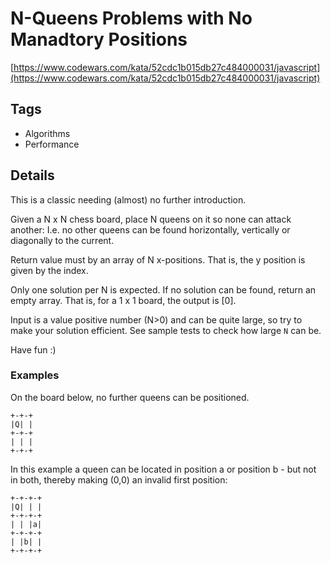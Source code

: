 # N-Queens Problems with No Manadtory Positions

[https://www.codewars.com/kata/52cdc1b015db27c484000031/javascript](https://www.codewars.com/kata/52cdc1b015db27c484000031/javascript)

## Tags

- Algorithms
- Performance

## Details

This is a classic needing (almost) no further introduction.

Given a N x N chess board, place N queens on it so none can attack another: I.e. no other queens can be found horizontally, vertically or diagonally to the current.

Return value must by an array of N x-positions. That is, the y position is given by the index.

Only one solution per N is expected. If no solution can be found, return an empty array. That is, for a 1 x 1 board, the output is [0].

Input is a value positive number (N>0) and can be quite large, so try to make your solution efficient. See sample tests to check how large `N` can be.

Have fun :)

### Examples

On the board below, no further queens can be positioned.

```
+-+-+
|Q| |
+-+-+
| | |
+-+-+
```

In this example a queen can be located in position a or position b - but not in both, thereby making (0,0) an invalid first position:

```
+-+-+-+
|Q| | |
+-+-+-+
| | |a|
+-+-+-+
| |b| |
+-+-+-+
```
